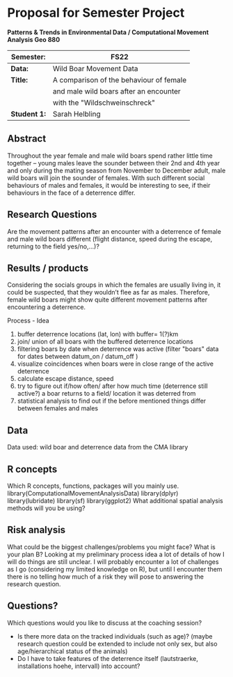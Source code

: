 # Proposal for Semester Project

**Patterns & Trends in Environmental Data / Computational Movement
Analysis Geo 880**

| Semester:      | FS22                                   |
|----------------|--------------------------------------- |
| **Data:**      | Wild Boar Movement Data                |
| **Title:**     | A comparison of the behaviour of female|
|                |  and male wild boars after an encounter|
|                |   with the "Wildschweinschreck"        |
| **Student 1:** | Sarah Helbling                         |


## Abstract 
Throughout the year female and male wild boars spend rather little time together – young males leave the sounder between their 2nd and 4th year and only during the mating season from November to December adult, male wild boars will join the sounder of females. With such different social behaviours of males and females, it would be interesting to see, if their behaviours in the face of a deterrence differ.

## Research Questions
Are the movement patterns after an encounter with a deterrence of female and male wild boars different (flight distance, speed during the escape, returning to the field yes/no,...)?


## Results / products
Considering the socials groups in which the females are usually living in, it could be suspected, that they wouldn’t flee as far as males. Therefore, female wild boars might show quite different movement patterns after encountering a deterrence. 

 Process - Idea
1. buffer deterrence locations (lat, lon) with buffer= 1(?)km 
2. join/ union of all boars with the buffered deterrence locations
3. filtering boars by date when deterrence was active (filter "boars" data for dates between datum_on / datum_off )
4. visualize coincidences when boars were in close range of the active deterrence  
5. calculate escape distance, speed 
6. try to figure out if/how often/ after how much time (deterrence still active?) a boar returns to a field/ location it was deterred from
7. statistical analysis to find out if the before mentioned things differ between females and males


## Data
Data used: wild boar and deterrence data from the CMA library 


## R concepts
Which R concepts, functions, packages will you mainly use. 
library(ComputationalMovementAnalysisData)
library(dplyr)
library(lubridate)
library(sf)
library(ggplot2)
What additional spatial analysis methods will you be using? 


## Risk analysis
What could be the biggest challenges/problems you might face? What is your plan B? 
Looking at my preliminary process idea a lot of details of how I will do things are still unclear.
I will probably encounter a lot of challenges as I go (considering my limited knowledge on R), but until I encounter them there is no telling how much of a risk they will pose to answering the research question.


## Questions? 
Which questions would you like to discuss at the coaching session? 
- Is there more data on the tracked individuals (such as age)? (maybe research question could be extended to include not only sex, but also age/hierarchical status of the animals)
- Do I have to take features of the deterrence itself (lautstraerke, installations hoehe, intervall) into account? 


